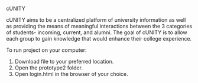 cUNITY

cUNITY aims to be a centralized platform of university information as well as providing the means of meaningful interactions between the 3 categories of students- incoming, current, and alumni. The goal of cUNITY is to allow each group to gain knowledge that would enhance their college experience.

To run project on your computer:

1. Download file to your preferred location.
2. Open the prototype2 folder.
3. Open login.html in the browser of your choice.

